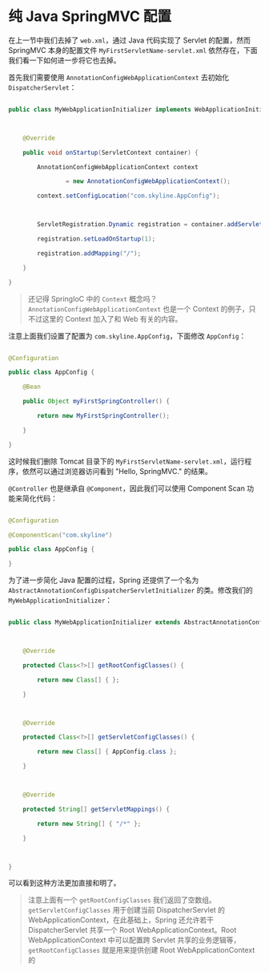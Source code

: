 纯 Java SpringMVC 配置
=====================



在上一节中我们去掉了 `web.xml`，通过 Java 代码实现了 Servlet 的配置，然而 SpringMVC 本身的配置文件 `MyFirstServletName-servlet.xml` 依然存在，下面我们看一下如何进一步将它也去掉。



首先我们需要使用 `AnnotationConfigWebApplicationContext` 去初始化 `DispatcherServlet`：



```java

public class MyWebApplicationInitializer implements WebApplicationInitializer {



    @Override

    public void onStartup(ServletContext container) {

        AnnotationConfigWebApplicationContext context

                = new AnnotationConfigWebApplicationContext();

        context.setConfigLocation("com.skyline.AppConfig");



        ServletRegistration.Dynamic registration = container.addServlet("MyFirstServletName", new DispatcherServlet(context));

        registration.setLoadOnStartup(1);

        registration.addMapping("/");

    }

}

```



>还记得 SpringIoC 中的 `Context` 概念吗？`AnnotationConfigWebApplicationContext` 也是一个 Context 的例子，只不过这里的 Context 加入了和 Web 有关的内容。



注意上面我们设置了配置为 `com.skyline.AppConfig`，下面修改 `AppConfig`：



```java

@Configuration

public class AppConfig {

    @Bean

    public Object myFirstSpringController() {

        return new MyFirstSpringController();

    }

}

```



这时候我们删除 Tomcat 目录下的 `MyFirstServletName-servlet.xml`，运行程序，依然可以通过浏览器访问看到 "Hello, SpringMVC." 的结果。



`@Controller` 也是继承自 `@Component`，因此我们可以使用 Component Scan 功能来简化代码：



```java

@Configuration

@ComponentScan("com.skyline")

public class AppConfig {

}

```



为了进一步简化 Java 配置的过程，Spring 还提供了一个名为 `AbstractAnnotationConfigDispatcherServletInitializer` 的类。修改我们的 `MyWebApplicationInitializer`：



```java

public class MyWebApplicationInitializer extends AbstractAnnotationConfigDispatcherServletInitializer {



    @Override

    protected Class<?>[] getRootConfigClasses() {

        return new Class[] { };

    }



    @Override

    protected Class<?>[] getServletConfigClasses() {

        return new Class[] { AppConfig.class };

    }



    @Override

    protected String[] getServletMappings() {

        return new String[] { "/*" };

    }



}

```



可以看到这种方法更加直接和明了。



>注意上面有一个 `getRootConfigClasses` 我们返回了空数组。`getServletConfigClasses` 用于创建当前 DispatcherServlet 的 WebApplicationContext，在此基础上，Spring 还允许若干 DispatcherServlet 共享一个 Root WebApplicationContext。Root WebApplicationContext 中可以配置跨 Servlet 共享的业务逻辑等，`getRootConfigClasses` 就是用来提供创建 Root WebApplicationContext 的
